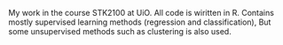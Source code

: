 My work in the course STK2100 at UiO. All code is wiritten in R.
Contains mostly supervised learning methods (regression and classification),
But some unsupervised methods such as clustering is also used.




